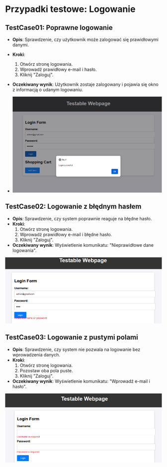 # Przypadki testowe: Logowanie

## TestCase01: Poprawne logowanie
- **Opis**: Sprawdzenie, czy użytkownik może zalogować się prawidłowymi danymi.
- **Kroki**:
  1. Otwórz stronę logowania.
  2. Wprowadź prawidłowy e-mail i hasło.
  3. Kliknij "Zaloguj".
- **Oczekiwany wynik**: Użytkownik zostaje zalogowany i pojawia się okno z informacją o udanym logowaniu.

- ![img.png](img.png)

## TestCase02: Logowanie z błędnym hasłem
- **Opis**: Sprawdzenie, czy system poprawnie reaguje na błędne hasło.
- **Kroki**:
  1. Otwórz stronę logowania.
  2. Wprowadź prawidłowy e-mail i błędne hasło.
  3. Kliknij "Zaloguj".
- **Oczekiwany wynik**: Wyświetlenie komunikatu: "Nieprawidłowe dane logowania".

![img_1.png](img_1.png)

## TestCase03: Logowanie z pustymi polami
- **Opis**: Sprawdzenie, czy system nie pozwala na logowanie bez wprowadzenia danych.
- **Kroki**:
  1. Otwórz stronę logowania.
  2. Pozostaw oba pola puste.
  3. Kliknij "Zaloguj".
- **Oczekiwany wynik**: Wyświetlenie komunikatu: "Wprowadź e-mail i hasło".

![img_2.png](img_2.png)